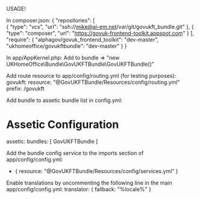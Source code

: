 

USAGE!

In composer.json:
{
    "repositories": [       
        {
            "type": "vcs",
            "url": "ssh://mike@ai-em.net/var/git/govukft_bundle.git"
        },
        {
            "type": "composer",
            "url": "https://govuk-frontend-toolkit.appspot.com"
        }
    ],
    "require": {
        "alphagov/govuk_frontend_toolkit": "dev-master",
        "ukhomeoffice/govukftbundle": "dev-master"
    }
}


In app/AppKernel.php:
Add to bundle => "new UKHomeOffice\Bundle\GovUKFTBundle\GovUKFTBundle()"


Add route resource to app/config/routing.yml (for testing purposes):
govukft:
    resource: "@GovUKFTBundle/Resources/config/routing.yml"
    prefix:   /govukft


Add bundle to assetic bundle list in config.yml:
# Assetic Configuration
assetic:
    bundles:        [ GovUKFTBundle ]


Add the bundle config service to the imports section of
app/config/config.yml:
- { resource: "@GovUKFTBundle/Resources/config/services.yml" }


Enable translations by uncommenting the following line
in the main app/config/config.yml:
   translator:      { fallback: "%locale%" }
